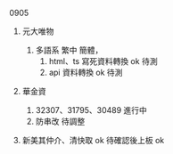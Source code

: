 0905

1. 元大唯物 
   1. 多語系 繁中 簡體，
      1. html、ts 寫死資料轉換 ok 待測
      2. api 資料轉換 ok 待測

2. 華金資 
   1. 32307、31795、30489 進行中
   2. 防串改 待調整

3. 新美其仲介、清快取 ok 待確認後上板 ok
